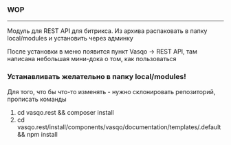 ### WOP
*****
Модуль для REST API для битрикса. Из архива распаковать в папку local/modules и установить через админку

После установки в меню появится пункт Vasqo -> REST API, там написана небольшая мини-дока о том, как пользоваться

### Устанавливать желательно в папку local/modules!

Для того, что бы что-то изменять - нужно склонировать репозиторий, прописать команды 
1. cd vasqo.rest && composer install
2. cd vasqo.rest/install/components/vasqo/documentation/templates/.default && npm install

